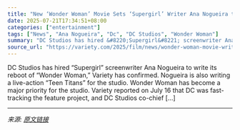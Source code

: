 ```yaml
---
title: "New ‘Wonder Woman’ Movie Sets ‘Supergirl’ Writer Ana Nogueira to Pen Script"
date: 2025-07-21T17:34:51+08:00
categories: ["entertainment"]
tags: ["News", "Ana Nogueira", "Dc", "DC Studios", "Wonder Woman"]
summary: "DC Studios has hired &#8220;Supergirl&#8221; screenwriter Ana Nogueira to write its reboot of &#8220;Wonder Woman,&#8221; Variety has confirmed. Nogueira is also writing a live-action &#8220;Teen Tita"
source_url: "https://variety.com/2025/film/news/wonder-woman-movie-writer-ana-nogueira-supergirl-1236466047/"
---
```


DC Studios has hired &#8220;Supergirl&#8221; screenwriter Ana Nogueira to write its reboot of &#8220;Wonder Woman,&#8221; Variety has confirmed. Nogueira is also writing a live-action &#8220;Teen Titans&#8221; for the studio. Wonder Woman has become a major priority for the studio. Variety reported on July 16 that DC was fast-tracking the feature project, and DC Studios co-chief [&#8230;]

---

*来源: [原文链接](https://variety.com/2025/film/news/wonder-woman-movie-writer-ana-nogueira-supergirl-1236466047/)*
